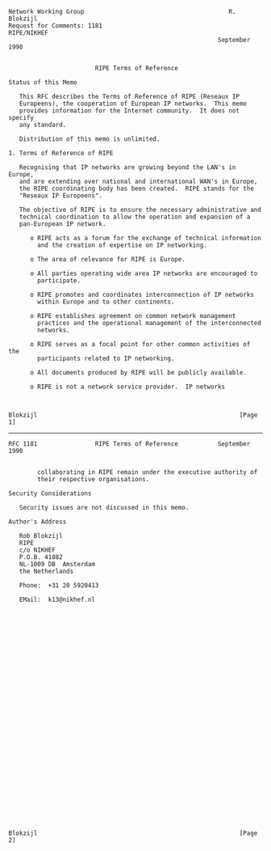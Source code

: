     Network Working Group                                        R. Blokzijl
    Request for Comments: 1181                                   RIPE/NIKHEF
                                                              September 1990


                            RIPE Terms of Reference

    Status of this Memo

       This RFC describes the Terms of Reference of RIPE (Reseaux IP
       Europeens), the cooperation of European IP networks.  This memo
       provides information for the Internet community.  It does not specify
       any standard.

       Distribution of this memo is unlimited.

    1. Terms of Reference of RIPE

       Recognising that IP networks are growing beyond the LAN's in Europe,
       and are extending over national and international WAN's in Europe,
       the RIPE coordinating body has been created.  RIPE stands for the
       "Reseaux IP Europeens".

       The objective of RIPE is to ensure the necessary administrative and
       technical coordination to allow the operation and expansion of a
       pan-European IP network.

          o RIPE acts as a forum for the exchange of technical information
            and the creation of expertise on IP networking.

          o The area of relevance for RIPE is Europe.

          o All parties operating wide area IP networks are encouraged to
            participate.

          o RIPE promotes and coordinates interconnection of IP networks
            within Europe and to other continents.

          o RIPE establishes agreement on common network management
            practices and the operational management of the interconnected
            networks.

          o RIPE serves as a focal point for other common activities of the
            participants related to IP networking.

          o All documents produced by RIPE will be publicly available.

          o RIPE is not a network service provider.  IP networks



    Blokzijl                                                        [Page 1]

------------------------------------------------------------------------

``` newpage
RFC 1181                RIPE Terms of Reference           September 1990


        collaborating in RIPE remain under the executive authority of
        their respective organisations.

Security Considerations

   Security issues are not discussed in this memo.

Author's Address

   Rob Blokzijl
   RIPE
   c/o NIKHEF
   P.O.B. 41882
   NL-1009 DB  Amsterdam
   the Netherlands

   Phone:  +31 20 5920413

   EMail:  k13@nikhef.nl
































Blokzijl                                                        [Page 2]
```
